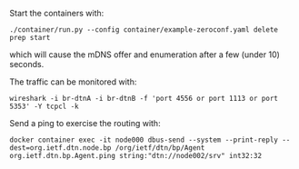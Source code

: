 Start the containers with:
```
./container/run.py --config container/example-zeroconf.yaml delete prep start
```
which will cause the mDNS offer and enumeration after a few (under 10) seconds.

The traffic can be monitored with:
```
wireshark -i br-dtnA -i br-dtnB -f 'port 4556 or port 1113 or port 5353' -Y tcpcl -k
```

Send a ping to exercise the routing with:
```
docker container exec -it node000 dbus-send --system --print-reply --dest=org.ietf.dtn.node.bp /org/ietf/dtn/bp/Agent org.ietf.dtn.bp.Agent.ping string:"dtn://node002/srv" int32:32
```
